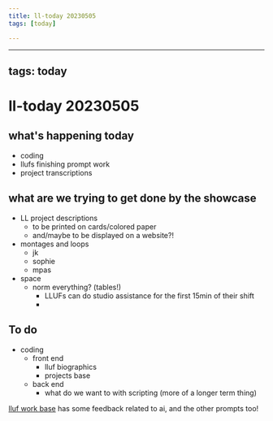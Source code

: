 ```yaml
---
title: ll-today 20230505
tags: [today]

---
```


---
tags: today
---
# ll-today 20230505
## what's happening today
* coding
* llufs finishing prompt work
* project transcriptions

## what are we trying to get done by the showcase
* LL project descriptions
    * to be printed on cards/colored paper
    * and/maybe to be displayed on a website?!
* montages and loops
    * jk
    * sophie
    * mpas
* space
    * norm everything? (tables!)
        * LLUFs can do studio assistance for the first 15min of their shift
        * 

## To do
* coding
    * front end
        * lluf biographics
        * projects base
    * back end
        * what do we want to with scripting (more of a longer term thing) 




[lluf work base](https://airtable.com/appqiWOfXq6rkbBTy/tbllkMT1HPtgTANKD/viwYNUeSvhJhlwTqp?blocks=hide) has some feedback related to ai, and the other prompts too!

    